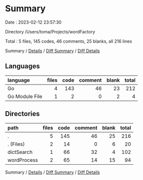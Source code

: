 # Summary

Date : 2023-02-12 23:57:30

Directory /Users/toma/Projects/wordFactory

Total : 5 files,  145 codes, 46 comments, 25 blanks, all 216 lines

Summary / [Details](details.md) / [Diff Summary](diff.md) / [Diff Details](diff-details.md)

## Languages
| language | files | code | comment | blank | total |
| :--- | ---: | ---: | ---: | ---: | ---: |
| Go | 4 | 143 | 46 | 23 | 212 |
| Go Module File | 1 | 2 | 0 | 2 | 4 |

## Directories
| path | files | code | comment | blank | total |
| :--- | ---: | ---: | ---: | ---: | ---: |
| . | 5 | 145 | 46 | 25 | 216 |
| . (Files) | 2 | 14 | 0 | 6 | 20 |
| dictSearch | 1 | 66 | 32 | 4 | 102 |
| wordProcess | 2 | 65 | 14 | 15 | 94 |

Summary / [Details](details.md) / [Diff Summary](diff.md) / [Diff Details](diff-details.md)